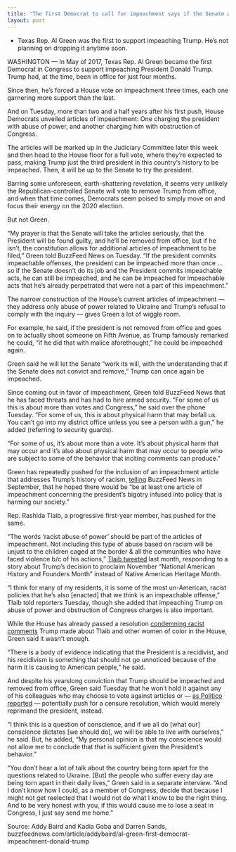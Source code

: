 ```yaml
---
title: 'The first Democrat to call for impeachment says if the Senate won’t remove Trump from office, Democrats can try again'
layout: post
---
```


- Texas Rep. Al Green was the first to support impeaching Trump. He’s not planning on dropping it anytime soon.

WASHINGTON — In May of 2017, Texas Rep. Al Green became the first Democrat in Congress to support impeaching President Donald Trump. Trump had, at the time, been in office for just four months.

Since then, he’s forced a House vote on impeachment three times, each one garnering more support than the last.

And on Tuesday, more than two and a half years after his first push, House Democrats unveiled articles of impeachment: One charging the president with abuse of power, and another charging him with obstruction of Congress.

The articles will be marked up in the Judiciary Committee later this week and then head to the House floor for a full vote, where they’re expected to pass, making Trump just the third president in this country’s history to be impeached. Then, it will be up to the Senate to try the president.

Barring some unforeseen, earth-shattering revelation, it seems very unlikely the Republican-controlled Senate will vote to remove Trump from office, and when that time comes, Democrats seem poised to simply move on and focus their energy on the 2020 election.

But not Green.

“My prayer is that the Senate will take the articles seriously, that the President will be found guilty, and he’ll be removed from office, but if he isn’t, the constitution allows for additional articles of impeachment to be filed,” Green told BuzzFeed News on Tuesday. “If the president commits impeachable offenses, the president can be impeached more than once … so if the Senate doesn’t do its job and the President commits impeachable acts, he can still be impeached, and he can be impeached for impeachable acts that he’s already perpetrated that were not a part of this impeachment.”

The narrow construction of the House’s current articles of impeachment — they address only abuse of power related to Ukraine and Trump’s refusal to comply with the inquiry — gives Green a lot of wiggle room.

For example, he said, if the president is not removed from office and goes on to actually shoot someone on Fifth Avenue, as Trump famously remarked he could, “if he did that with malice aforethought,” he could be impeached again.

Green said he will let the Senate “work its will, with the understanding that if the Senate does not convict and remove,” Trump can once again be impeached.

Since coming out in favor of impeachment, Green told BuzzFeed News that he has faced threats and has had to hire armed security. “For some of us this is about more than votes and Congress,” he said over the phone Tuesday. “For some of us, this is about physical harm that may befall us. You can’t go into my district office unless you see a person with a gun,” he added (referring to security guards).

“For some of us, it’s about more than a vote. It’s about physical harm that may occur and it’s also about physical harm that may occur to people who are subject to some of the behavior that inciting comments can produce.”

Green has repeatedly pushed for the inclusion of an impeachment article that addresses Trump’s history of racism, [telling](https://www.buzzfeednews.com/article/darrensands/donald-trump-impeachment-al-green) BuzzFeed News in September, that he hoped there would be “be at least one article of impeachment concerning the president’s bigotry infused into policy that is harming our society.”

Rep. Rashida Tlaib, a progressive first-year member, has pushed for the same.

“The words ‘racist abuse of power’ should be part of the articles of impeachment. Not including this type of abuse based on racism will be unjust to the children caged at the border &amp; all the communities who have faced violence b/c of his actions,” [Tlaib tweeted](https://twitter.com/rashidatlaib/status/1191718292567842821?s=21) last month, responding to a story about Trump’s decision to proclaim November “National American History and Founders Month” instead of Native American Heritage Month.

“I think for many of my residents, it is some of the most un-American, racist policies that he’s also [enacted] that we think is an impeachable offense,” Tlaib told reporters Tuesday, though she added that impeaching Trump on abuse of power and obstruction of Congress charges is also important.

While the House has already passed a resolution [condemning racist comments](https://www.buzzfeednews.com/article/addybaird/house-vote-condemn-trump-racist-tweets-squad) Trump made about Tlaib and other women of color in the House, Green said it wasn’t enough.

“There is a body of evidence indicating that the President is a recidivist, and his recidivism is something that should not go unnoticed because of the harm it is causing to American people,” he said.

And despite his yearslong conviction that Trump should be impeached and removed from office, Green said Tuesday that he won’t hold it against any of his colleagues who may choose to vote against articles or — [as Politico reported](https://www.politico.com/news/2019/12/10/democrats-censure-impeachment-080311) — potentially push for a censure resolution, which would merely reprimand the president, instead.

“I think this is a question of conscience, and if we all do [what our] conscience dictates [we should do], we will be able to live with ourselves,” he said. But, he added, “My personal opinion is that my conscience would not allow me to conclude that that is sufficient given the President’s behavior.”

“You don’t hear a lot of talk about the country being torn apart for the questions related to Ukraine. [But] the people who suffer every day are being torn apart in their daily lives,” Green said in a separate interview. “And I don’t know how I could, as a member of Congress, decide that because I might not get reelected that I would not do what I know to be the right thing. And to be very honest with you, if this would cause me to lose a seat in Congress, I just say send me home.”

Source: Addy Baird and Kadia Goba and Darren Sands, buzzfeednews.com/article/addybaird/al-green-first-democrat-impeachment-donald-trump